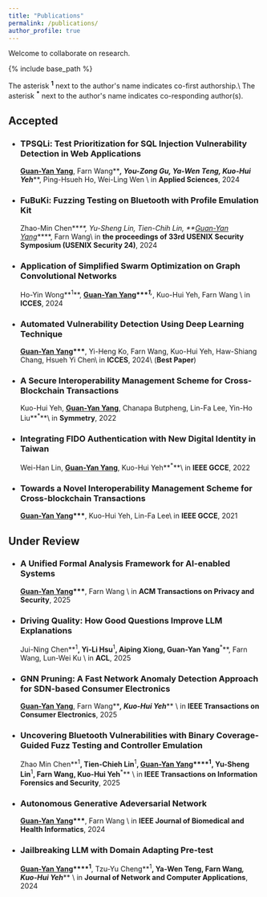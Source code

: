 ```yaml
---
title: "Publications"
permalink: /publications/
author_profile: true
---
```



Welcome to collaborate on research.

<!-- {% if site.author.googlescholar %}
  <div class="wordwrap">You can find most of my articles on <a href="{{site.author.googlescholar}}">my Google Scholar profile</a>.</div>
{% endif %} -->

{% include base_path %}

The asterisk **<sup>1</sup>** next to the author's name indicates co-first authorship.\\
The asterisk **<sup>*</sup>** next to the author's name indicates co-responding author(s).

## Accepted

- ### TPSQLi: Test Prioritization for SQL Injection Vulnerability Detection in Web Applications

  **<u>Guan-Yan Yang</u>**, Farn Wang**<sup>*</sup>**, You-Zong Gu, Ya-Wen Teng, Kuo-Hui Yeh**<sup>*</sup>**, Ping-Hsueh Ho, Wei-Ling Wen \\
  in **Applied Sciences**, 2024

- ### FuBuKi: Fuzzing Testing on Bluetooth with Profile Emulation Kit

  Zhao-Min Chen**<sup>*</sup>**, Yu-Sheng Lin, Tien-Chih Lin, **<u>Guan-Yan Yang</u>****<sup>*</sup>**, Farn Wang\\
  in **the proceedings of 33rd USENIX Security Symposium (USENIX Security 24)**, 2024

- ### Application of Simplified Swarm Optimization on Graph Convolutional Networks

  Ho-Yin Wong**<sup>1</sup>**, **<u>Guan-Yan Yang</u>****<sup>1,*</sup>**, Kuo-Hui Yeh, Farn Wang \\
  in **ICCES**, 2024

- ### Automated Vulnerability Detection Using Deep Learning Technique

  **<u>Guan-Yan Yang</u>****<sup>*</sup>**, Yi-Heng Ko, Farn Wang, Kuo-Hui Yeh, Haw-Shiang Chang, Hsueh Yi Chen\\
  in **ICCES**, 2024\\
  (**Best Paper**)

- ### A Secure Interoperability Management Scheme for Cross-Blockchain Transactions

  Kuo-Hui Yeh, **<u>Guan-Yan Yang</u>**, Chanapa Butpheng, Lin-Fa Lee, Yin-Ho Liu**<sup>*</sup>**\\
  in **Symmetry**, 2022

- ### Integrating FIDO Authentication with New Digital Identity in Taiwan

  Wei-Han Lin, **<u>Guan-Yan Yang</u>**, Kuo-Hui Yeh**<sup>*</sup>**\\
  in **IEEE GCCE**, 2022

- ### Towards a Novel Interoperability Management Scheme for Cross-blockchain Transactions

  **<u>Guan-Yan Yang</u>****<sup>*</sup>**, Kuo-Hui Yeh, Lin-Fa Lee\\
  in **IEEE GCCE**, 2021

## Under Review

- ### A Unified Formal Analysis Framework for AI-enabled Systems  
  **<u>Guan-Yan Yang</u>****<sup>*</sup>**, Farn Wang \\
  in **ACM Transactions on Privacy and Security**, 2025

- ### Driving Quality: How Good Questions Improve LLM Explanations  
  Jui-Ning Chen**<sup>1</sup>**, Yi-Li Hsu**<sup>1</sup>**, Aiping Xiong, Guan-Yan Yang**<sup>*</sup>**, Farn Wang, Lun-Wei Ku \\
  in **ACL**, 2025

- ### GNN Pruning: A Fast Network Anomaly Detection Approach for SDN-based Consumer Electronics
  **<u>Guan-Yan Yang</u>**, Farn Wang**<sup>*</sup>**, Kuo-Hui Yeh**<sup>*</sup>** \\
  in **IEEE Transactions on Consumer Electronics**, 2025

- ### Uncovering Bluetooth Vulnerabilities with Binary Coverage-Guided Fuzz Testing and Controller Emulation
  Zhao Min Chen**<sup>1</sup>**, Tien-Chieh Lin**<sup>1</sup>**, **<u>Guan-Yan Yang</u>****<sup>1</sup>**, Yu-Sheng Lin**<sup>1</sup>**, Farn Wang, Kuo-Hui Yeh**<sup>*</sup>** \\
  in **IEEE Transactions on Information Forensics and Security**, 2025

- ### Autonomous Generative Adeversarial Network
  **<u>Guan-Yan Yang</u>****<sup>*</sup>**, Farn Wang \\
  in **IEEE Journal of Biomedical and Health Informatics**, 2024

- ### Jailbreaking LLM with Domain Adapting Pre-test
  **<u>Guan-Yan Yang</u>****<sup>1</sup>**, Tzu-Yu Cheng**<sup>1</sup>**, Ya-Wen Teng, Farn Wang**<sup>*</sup>**, Kuo-Hui Yeh**<sup>*</sup>** \\
  in **Journal of Network and Computer Applications**, 2024